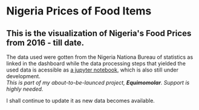 # Nigeria Prices of Food Items
 ## This is the visualization of Nigeria's Food Prices from 2016 - till date. 
 The data used were gotten from the Nigeria Nationa Bureau of statistics as linked in the dashboard while the data processing steps that yielded the used data is acessible as [a jupyter notebook](https://github.com/EwetoyeIbrahim/Nigeria-Food-Prices), which is also still under development.  
 _This is part of my about-to-be-launced project, **Equimomolar**. Support is highly needed._  

 I shall continue to update it as new data becomes available.

